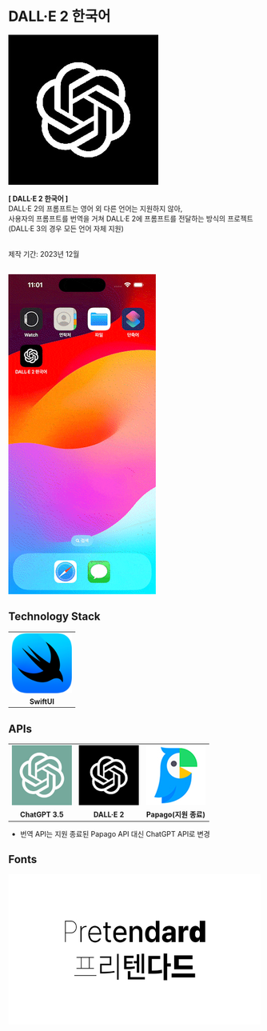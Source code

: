 # DALL·E 2 한국어

<img src="readme/logo_main.jpg" width="300px" height="300px" />
<br />

<b>[ DALL·E 2 한국어 ]</b>
<br />
DALL·E 2의 프롬프트는 영어 외 다른 언어는 지원하지 않아, <br />
사용자의 프롬프트를 번역을 거쳐 DALL·E 2에 프롬프트를 전달하는 방식의 프로젝트 <br />
(DALL·E 3의 경우 모든 언어 자체 지원)
<br />
<br />

제작 기간: 2023년 12월
<br />
<br />

<img src="readme/preview.gif" width="auto" height="640px">

## Technology Stack

<table>
  <tr>
    <td align="center">
      <img src="readme/logo_swiftui.png" width="120px" height="auto" >
    </td>
  </tr>
  <tr>
    <td align="center"><b>SwiftUI</b></td>
  </tr>
</table>

## APIs

<table>
  <tr>
    <td align="center">
      <img src="readme/logo_chatgpt.jpg" width="120px" height="auto" >
    </td>
    <td align="center">
      <img src="readme/logo_main.jpg" width="120px" height="auto" >
    </td>
    <td align="center">
      <img src="readme/logo_papago.jpg" width="120px" height="auto" >
    </td>
  </tr>
  <tr>
    <td align="center"><b>ChatGPT 3.5</b></td>
    <td align="center"><b>DALL·E 2</b></td>
    <td align="center"><b>Papago(지원 종료)</b></td>
  </tr>
</table>

- 번역 API는 지원 종료된 Papago API 대신 ChatGPT API로 변경

## Fonts

<a href="https://cactus.tistory.com/306">
  <img src="readme/font_pretendard.jpg" width="auto" height="300px" >
</a>
